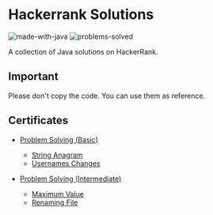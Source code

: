 # Hackerrank Solutions
![made-with-java](https://img.shields.io/badge/Made%20with-Java-1f425f.svg)
![problems-solved](https://img.shields.io/badge/Problems%20Solved-4/4-1abc9c.svg)

A collection of Java solutions on HackerRank.

## Important
Please don't copy the code. You can use them as reference.

## Certificates

- [Problem Solving (Basic)](problem-solving-basic)
    - [String Anagram](problem-solving-basic/string-anagram)
    - [Usernames Changes](problem-solving-basic/usernames-changes)
    
 - [Problem Solving (Intermediate)](problem-solving-intermediate)
    - [Maximum Value](problem-solving-intermediate/maximum-value)
    - [Renaming File](problem-solving-intermediate/renaming-file)
